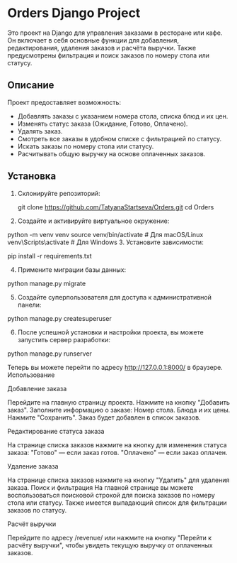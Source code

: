 # Orders Django Project

Это проект на Django для управления заказами в ресторане или кафе. Он включает в себя основные функции для добавления, редактирования, удаления заказов и расчёта выручки. Также предусмотрены фильтрация и поиск заказов по номеру стола или статусу.

## Описание

Проект предоставляет возможность:
- Добавлять заказы с указанием номера стола, списка блюд и их цен.
- Изменять статус заказа (Ожидание, Готово, Оплачено).
- Удалять заказ.
- Смотреть все заказы в удобном списке с фильтрацией по статусу.
- Искать заказы по номеру стола или статусу.
- Расчитывать общую выручку на основе оплаченных заказов.

## Установка

1. Склонируйте репозиторий:

   git clone https://github.com/TatyanaStartseva/Orders.git
   cd Orders
2. Создайте и активируйте виртуальное окружение:

python -m venv venv
source venv/bin/activate  # Для macOS/Linux
venv\Scripts\activate  # Для Windows
3. Установите зависимости:

pip install -r requirements.txt

4. Примените миграции базы данных:

python manage.py migrate

5. Создайте суперпользователя для доступа к административной панели:

python manage.py createsuperuser

6. После успешной установки и настройки проекта, вы можете запустить сервер разработки:

python manage.py runserver

Теперь вы можете перейти по адресу http://127.0.0.1:8000/ в браузере.
Использование

Добавление заказа

Перейдите на главную страницу проекта.
Нажмите на кнопку "Добавить заказ".
Заполните информацию о заказе:
Номер стола.
Блюда и их цены.
Нажмите "Сохранить". Заказ будет добавлен в список заказов.

Редактирование статуса заказа

На странице списка заказов нажмите на кнопку для изменения статуса заказа:
"Готово" — если заказ готов.
"Оплачено" — если заказ оплачен.

Удаление заказа

На странице списка заказов нажмите на кнопку "Удалить" для удаления заказа.
Поиск и фильтрация
На главной странице вы можете воспользоваться поисковой строкой для поиска заказов по номеру стола или статусу.
Также имеется выпадающий список для фильтрации заказов по статусу.

Расчёт выручки

Перейдите по адресу /revenue/ или нажмите на кнопку "Перейти к расчёту выручки", чтобы увидеть текущую выручку от оплаченных заказов.